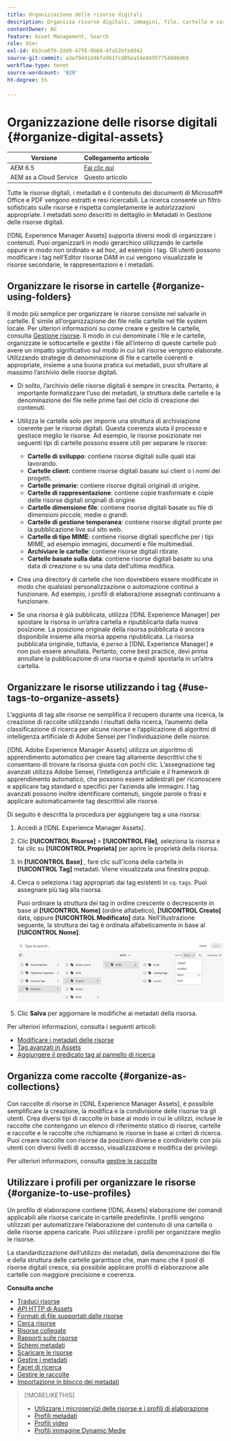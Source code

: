 ```yaml
---
title: Organizzazione delle risorse digitali
description: Organizza risorse digitali, immagini, file, cartelle e così via, utilizzando Experience Manager.
contentOwner: AG
feature: Asset Management, Search
role: User
exl-id: 6b3ce076-2dd9-47f6-9b68-4fa52bfedd42
source-git-commit: a3e79441d46fa961fcd05ea54e84957754890d69
workflow-type: tm+mt
source-wordcount: '929'
ht-degree: 5%

---
```


# Organizzazione delle risorse digitali {#organize-digital-assets}

| Versione | Collegamento articolo |
| -------- | ---------------------------- |
| AEM 6.5 | [Fai clic qui](https://experienceleague.adobe.com/docs/experience-manager-65/assets/managing/organize-assets.html?lang=en) |
| AEM as a Cloud Service | Questo articolo |

Tutte le risorse digitali, i metadati e il contenuto dei documenti di Microsoft® Office e PDF vengono estratti e resi ricercabili. La ricerca consente un filtro sofisticato sulle risorse e rispetta completamente le autorizzazioni appropriate. I metadati sono descritti in dettaglio in Metadati in Gestione delle risorse digitali.

[!DNL Experience Manager Assets] supporta diversi modi di organizzare i contenuti. Puoi organizzarli in modo gerarchico utilizzando le cartelle oppure in modo non ordinato e ad hoc, ad esempio i tag. Gli utenti possono modificare i tag nell’Editor risorse DAM in cui vengono visualizzate le risorse secondarie, le rappresentazioni e i metadati.

<!-- Commenting to pull down the existing content before applying changes wrt CQDOC-15930
## Create folders {#create-folders}

When organizing a collection of assets, for example, all *Nature* images, you can create folders to keep them together. You can use folders to categorize and organize your assets. [!DNL Assets] does not require you to organize assets in folders to work better.

>[!NOTE]
>
>Sharing an Assets folder (in Marketing Cloud) of the type `sling:OrderedFolder`, is not supported. If you want to share a folder, do not select Ordered when creating a folder.

1. Navigate to the place in your digital assets folder where you want to create a new folder.
1. In the menu, click **[!UICONTROL Create]**. Select **[!UICONTROL New Folder]**.
1. In the **[!UICONTROL Title]** field, provide a folder name. By default, DAM uses the title that you provided as the folder name. Once the folder is created, you can override the default and specify another folder name.
1. Click **[!UICONTROL Create]**. Your folder is displayed in the digital assets folder.

## Add CUG properties to folders {#add-cug-properties-to-folders}

You can limit who can access certain folders in Assets by making the folder part of a closed user group (CUG). To make a folder part of a CUG:

1. In Assets, right-click the folder you want to add closed user group properties for and select **Properties**.  
1. Click the **CUG** tab.
1. Select the **Enabled** check box to make the folder and its assets available only to a closed user group.  
1. Browse to the login page, if there is one, to add that information. Add admitted groups by clicking **Add item**. If necessary, add the realm. Click **OK** to save your changes.

## Use tags to organize assets {#use-tags-to-organize-assets}

You can use folders or tags or both to organize assets. Adding tags to assets makes them easier to retrieve during a search. To add tags to an asset, follow these steps:

1. In the Digital Asset Manager, double-click the asset to open it.
1. In the **Tags** area, open the menu to reveal the available tags. Select tags as appropriate. To delete a tag, hover the pointer over the tag and click `X` to delete it.
1. Click **Save** to save any tags you added.

Date24/08/2021
-->

## Organizzare le risorse in cartelle {#organize-using-folders}

Il modo più semplice per organizzare le risorse consiste nel salvarle in cartelle. È simile all’organizzazione dei file nelle cartelle nel file system locale. Per ulteriori informazioni su come creare e gestire le cartelle, consulta [Gestione risorse](manage-digital-assets.md). Il modo in cui denominate i file e le cartelle, organizzate le sottocartelle e gestite i file all’interno di queste cartelle può avere un impatto significativo sul modo in cui tali risorse vengono elaborate. Utilizzando strategie di denominazione di file e cartelle coerenti e appropriate, insieme a una buona pratica sui metadati, puoi sfruttare al massimo l’archivio delle risorse digitali.

* Di solito, l’archivio delle risorse digitali è sempre in crescita. Pertanto, è importante formalizzare l’uso dei metadati, la struttura delle cartelle e la denominazione dei file nelle prime fasi del ciclo di creazione dei contenuti.
* Utilizza le cartelle solo per imporre una struttura di archiviazione coerente per le risorse digitali. Questa coerenza aiuta il processo e gestisce meglio le risorse. Ad esempio, le risorse posizionate nei seguenti tipi di cartelle possono essere utili per separare le risorse:

   * **Cartelle di sviluppo**: contiene risorse digitali sulle quali stai lavorando.
   * **Cartelle client**: contiene risorse digitali basate sui client o i nomi dei progetti.
   * **Cartelle primarie**: contiene risorse digitali originali di origine.
   * **Cartelle di rappresentazione**: contiene copie trasformate e copie delle risorse digitali originali di origine.
   * **Cartelle dimensione file**: contiene risorse digitali basate su file di dimensioni piccole, medie o grandi.
   * **Cartelle di gestione temporanea**: contiene risorse digitali pronte per la pubblicazione live sul sito web.
   * **Cartelle di tipo MIME**: contiene risorse digitali specifiche per i tipi MIME, ad esempio immagini, documenti e file multimediali.
   * **Archiviare le cartelle**: contiene risorse digitali ritirate.
   * **Cartelle basate sulla data**: contiene risorse digitali basate su una data di creazione o su una data dell’ultima modifica.

* Crea una directory di cartelle che non dovrebbero essere modificate in modo che qualsiasi personalizzazione o automazione continui a funzionare. Ad esempio, i profili di elaborazione assegnati continuano a funzionare.
* Se una risorsa è già pubblicata, utilizza [!DNL Experience Manager] per spostare la risorsa in un’altra cartella e ripubblicarla dalla nuova posizione. La posizione originale della risorsa pubblicata è ancora disponibile insieme alla risorsa appena ripubblicata. La risorsa pubblicata originale, tuttavia, è *perso* a [!DNL Experience Manager] e non può essere annullata. Pertanto, come best practice, devi prima annullare la pubblicazione di una risorsa e quindi spostarla in un’altra cartella.

## Organizzare le risorse utilizzando i tag {#use-tags-to-organize-assets}

L’aggiunta di tag alle risorse ne semplifica il recupero durante una ricerca, la creazione di raccolte utilizzando i risultati della ricerca, l’aumento della classificazione di ricerca per alcune risorse e l’applicazione di algoritmi di intelligenza artificiale di Adobe Sensei per l’individuazione delle risorse.

[!DNL Adobe Experience Manager Assets] utilizza un algoritmo di apprendimento automatico per creare tag altamente descrittivi che ti consentano di trovare la risorsa giusta con pochi clic. L’assegnazione tag avanzati utilizza Adobe Sensei, l’intelligenza artificiale e il framework di apprendimento automatico, che possono essere addestrati per riconoscere e applicare tag standard e specifici per l’azienda alle immagini. I tag avanzati possono inoltre identificare contenuti, singole parole o frasi e applicare automaticamente tag descrittivi alle risorse.

Di seguito è descritta la procedura per aggiungere tag a una risorsa:

1. Accedi a [!DNL Experience Manager Assets].
1. Clic **[!UICONTROL Risorse]** > **[!UICONTROL File]**, seleziona la risorsa e fai clic su **[!UICONTROL Proprietà]** per aprire le proprietà della risorsa.
1. In **[!UICONTROL Base]** , fare clic sull&#39;icona della cartella in **[!UICONTROL Tag]** metadati. Viene visualizzata una finestra popup.
1. Cerca o seleziona i tag appropriati dai tag esistenti in `cq-tags`. Puoi assegnare più tag alla risorsa.

   Puoi ordinare la struttura dei tag in ordine crescente o decrescente in base al **[!UICONTROL Nome]** (ordine alfabetico), **[!UICONTROL Creato]** data, oppure **[!UICONTROL Modificato]** data. Nell’illustrazione seguente, la struttura dei tag è ordinata alfabeticamente in base al **[!UICONTROL Nome]**.

   ![add-tags](assets/add-tags-to-asset.png)

1. Clic **Salva** per aggiornare le modifiche ai metadati della risorsa.

Per ulteriori informazioni, consulta i seguenti articoli:

* [Modificare i metadati delle risorse](meta-edit.md)
* [Tag avanzati in Assets](smart-tags.md)
* [Aggiungere il predicato tag al pannello di ricerca](/help/assets/search-facets.md/#adding-a-tags-predicate)

## Organizza come raccolte {#organize-as-collections}

Con raccolte di risorse in [!DNL Experience Manager Assets], è possibile semplificare la creazione, la modifica e la condivisione delle risorse tra gli utenti. Crea diversi tipi di raccolte in base al modo in cui le utilizzi, incluse le raccolte che contengono un elenco di riferimento statico di risorse, cartelle e raccolte e le raccolte che richiamano le risorse in base ai criteri di ricerca. Puoi creare raccolte con risorse da posizioni diverse e condividerle con più utenti con diversi livelli di accesso, visualizzazione e modifica dei privilegi.

Per ulteriori informazioni, consulta [gestire le raccolte](manage-collections.md)


## Utilizzare i profili per organizzare le risorse {#organize-to-use-profiles}

Un profilo di elaborazione contiene [!DNL Assets] elaborazione dei comandi applicabili alle risorse caricate in cartelle predefinite. I profili vengono utilizzati per automatizzare l’elaborazione del contenuto di una cartella o delle risorse appena caricate. Puoi utilizzare i profili per organizzare meglio le risorse.

La standardizzazione dell’utilizzo dei metadati, della denominazione dei file e della struttura delle cartelle garantisce che, man mano che il pool di risorse digitali cresce, sia possibile applicare profili di elaborazione alle cartelle con maggiore precisione e coerenza.

**Consulta anche**

* [Traduci risorse](translate-assets.md)
* [API HTTP di Assets](mac-api-assets.md)
* [Formati di file supportati dalle risorse](file-format-support.md)
* [Cerca risorse](search-assets.md)
* [Risorse collegate](use-assets-across-connected-assets-instances.md)
* [Rapporti sulle risorse](asset-reports.md)
* [Schemi metadati](metadata-schemas.md)
* [Scaricare le risorse](download-assets-from-aem.md)
* [Gestire i metadati](manage-metadata.md)
* [Facet di ricerca](search-facets.md)
* [Gestire le raccolte](manage-collections.md)
* [Importazione in blocco dei metadati](metadata-import-export.md)

>[!MORELIKETHIS]
>
>* [Utilizzare i microservizi delle risorse e i profili di elaborazione](asset-microservices-configure-and-use.md)
>* [Profili metadati](metadata-profiles.md)
>* [Profili video](/help/assets/dynamic-media/video-profiles.md)
>* [Profili immagine Dynamic Medie](/help/assets/dynamic-media/image-profiles.md)

